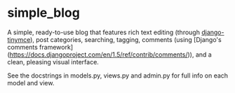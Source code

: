 simple_blog
===========

A simple, ready-to-use blog that features rich text editing (through [django-tinymce](https://github.com/aljosa/django-tinymce)), post categories, searching, tagging, comments (using [Django's comments framework] (https://docs.djangoproject.com/en/1.5/ref/contrib/comments/)), and a clean, pleasing visual interface.

See the docstrings in models.py, views.py and admin.py for full info on each model and view.

